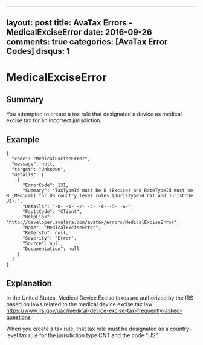 
---
layout: post
title: AvaTax Errors - MedicalExciseError
date: 2016-09-26
comments: true
categories: [AvaTax Error Codes]
disqus: 1
---

# MedicalExciseError

## Summary

You attempted to create a tax rule that designated a device as medical excise tax for an incorrect jurisdiction.

## Example

    {
      "code": "MedicalExciseError",
      "message": null,
      "target": "Unknown",
      "details": [
        {
          "ErrorCode": 131,
          "Summary": "TaxTypeId must be E (Excise) and RateTypeId must be M (Medical) for US country level rules (JurisTypeId CNT and JurisCode US).",
          "Details": "-0- -1- -2- -3- -4- -5- -6-",
          "FaultCode": "Client",
          "HelpLink": "http://developer.avalara.com/avatax/errors/MedicalExciseError",
          "Name": "MedicalExciseError",
          "RefersTo": null,
          "Severity": "Error",
          "Source": null,
          "Documentation": null
        }
      ]
    }

## Explanation

In the United States, Medical Device Excise taxes are authorized by the IRS based on laws related to the medical device excise tax law: https://www.irs.gov/uac/medical-device-excise-tax-frequently-asked-questions

When you create a tax rule, that tax rule must be designated as a country-level tax rule for the jurisdiction type CNT and the code "US".
